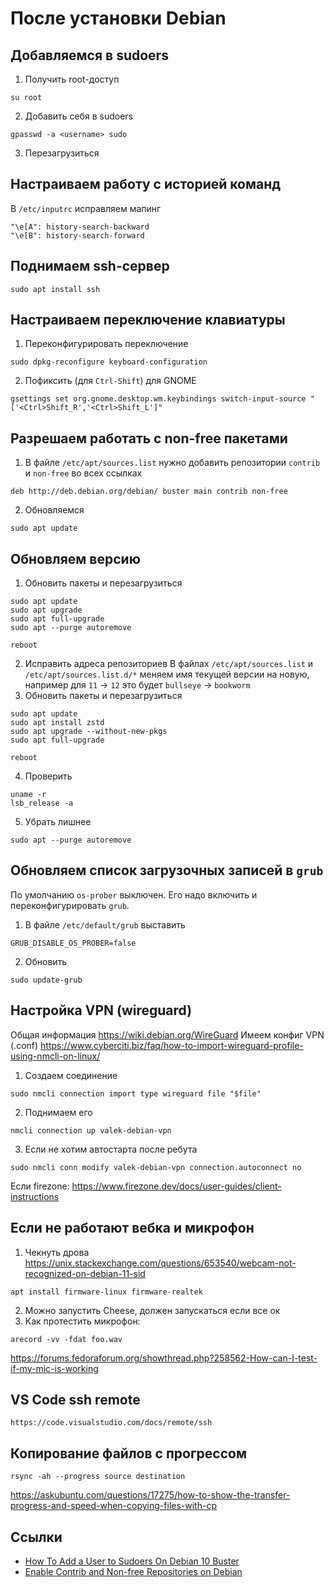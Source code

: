 # После установки Debian

## Добавляемся в sudoers

1. Получить root-доступ
```
su root
```
2. Добавить себя в sudoers
```
gpasswd -a <username> sudo
```
3. Перезагрузиться

## Настраиваем работу с историей команд

В `/etc/inputrc` исправляем мапинг
```
"\e[A": history-search-backward
"\e[B": history-search-forward
```

## Поднимаем ssh-сервер

```
sudo apt install ssh
```

## Настраиваем переключение клавиатуры

1. Переконфигурировать переключение
```
sudo dpkg-reconfigure keyboard-configuration
```
2. Пофиксить (для `Ctrl-Shift`) для GNOME
```
gsettings set org.gnome.desktop.wm.keybindings switch-input-source "['<Ctrl>Shift_R','<Ctrl>Shift_L']"
```

## Разрешаем работать с non-free пакетами

1. В файле `/etc/apt/sources.list` нужно добавить репозитории `contrib` и `non-free` во всех ссылках
```
deb http://deb.debian.org/debian/ buster main contrib non-free
```
2. Обновляемся
```
sudo apt update
```

## Обновляем версию

1. Обновить пакеты и перезагрузиться
```
sudo apt update
sudo apt upgrade
sudo apt full-upgrade
sudo apt --purge autoremove

reboot
```
2. Исправить адреса репозиториев
В файлах `/etc/apt/sources.list` и `/etc/apt/sources.list.d/*` меняем имя текущей версии на новую, например для `11` -> `12` это будет `bullseye` -> `bookworm`
3. Обновить пакеты и перезагрузиться
```
sudo apt update
sudo apt install zstd
sudo apt upgrade --without-new-pkgs
sudo apt full-upgrade

reboot
```
4. Проверить
```
uname -r
lsb_release -a
```
5. Убрать лишнее
```
sudo apt --purge autoremove
```

## Обновляем список загрузочных записей в `grub`

По умолчанию `os-prober` выключен. Его надо включить и переконфигурировать `grub`.

1. В файле `/etc/default/grub` выставить
```
GRUB_DISABLE_OS_PROBER=false
```
2. Обновить
```
sudo update-grub
```

## Настройка VPN (wireguard)
Общая информация https://wiki.debian.org/WireGuard
Имеем конфиг VPN (.conf)
https://www.cyberciti.biz/faq/how-to-import-wireguard-profile-using-nmcli-on-linux/
1. Создаем соединение 
```
sudo nmcli connection import type wireguard file "$file"
```
2. Поднимаем его
```
nmcli connection up valek-debian-vpn
```
3. Если не хотим автостарта после ребута
```
sudo nmcli conn modify valek-debian-vpn connection.autoconnect no
```
Если firezone:
https://www.firezone.dev/docs/user-guides/client-instructions

## Если не работают вебка и микрофон
1. Чекнуть дрова
https://unix.stackexchange.com/questions/653540/webcam-not-recognized-on-debian-11-sid
```
apt install firmware-linux firmware-realtek
```
2. Можно запустить Cheese, должен запускаться если все ок
3. Как протестить микрофон:
```
arecord -vv -fdat foo.wav
```
https://forums.fedoraforum.org/showthread.php?258562-How-can-I-test-if-my-mic-is-working
## VS Code ssh remote
```
https://code.visualstudio.com/docs/remote/ssh
```
## Копирование файлов с прогрессом
```
rsync -ah --progress source destination
```
https://askubuntu.com/questions/17275/how-to-show-the-transfer-progress-and-speed-when-copying-files-with-cp

## Ссылки

- [How To Add a User to Sudoers On Debian 10 Buster](https://devconnected.com/how-to-add-a-user-to-sudoers-on-debian-10-buster/)
- [Enable Contrib and Non-free Repositories on Debian](https://www.xmodulo.com/install-nonfree-packages-debian.html)
